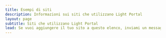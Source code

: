 ```yaml
---
title: Esempi di siti
description: Informazioni sui siti che utilizzano Light Portal
layout: page
subtitle: Siti che utilizzano Light Portal
lead: Se vuoi aggiungere il tuo sito a questo elenco, inviami un messaggio tramite l'area <em>Amministra -> Portale -> Impostazioni -> Suggerimenti</em> dal tuo forum.
---
```


<script setup>
import ExampleArea from './ExampleArea.vue'
</script>

<ExampleArea />
